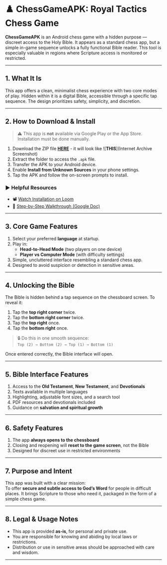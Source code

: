 # ♟️ ChessGameAPK: Royal Tactics Chess Game

**ChessGameAPK** is an Android chess game with a hidden purpose — discreet access to the Holy Bible. It appears as a standard chess app, but a simple in-game sequence unlocks a fully functional Bible reader. This tool is especially valuable in regions where Scripture access is monitored or restricted.

---

## 1. What It Is

This app offers a clean, minimalist chess experience with two core modes of play. Hidden within it is a digital Bible, accessible through a specific tap sequence. The design prioritizes safety, simplicity, and discretion.

---

## 2. How to Download & Install

> ⚠️ This app is **not** available via Google Play or the App Store. Installation must be done manually.

1. Download the ZIP file [**HERE**](https://archive.org/details/chess_20250520) - it will look like ![**THIS**](Internet Archive Screenshot)
2. Extract the folder to access the `.apk` file.
3. Transfer the APK to your Android device.
4. Enable **Install from Unknown Sources** in your phone settings.
5. Tap the APK and follow the on-screen prompts to install.

### ▶️ Helpful Resources

- 📽️ [Watch Installation on Loom](https://www.loom.com/share/fe5adb96448e4d88a1940c7ac319840a?sid=de0fbccd-c46d-43e2-a150-172116d075e4)  
- 📄 [Step-by-Step Walkthrough (Google Doc)](https://docs.google.com/document/d/1R9Nj-y8PCNScofqOTD8bjYuTh6V56YyUj31nFLSFyeI/edit?tab=t.0#heading=h.uni1cty5t3cd)

---

## 3. Core Game Features

1. Select your preferred **language** at startup.
2. Play in:
   - **Head-to-Head Mode** (two players on one device)
   - **Player vs Computer Mode** (with difficulty settings)
3. Simple, uncluttered interface resembling a standard chess app.
4. Designed to avoid suspicion or detection in sensitive areas.

---

## 4. Unlocking the Bible

The Bible is hidden behind a tap sequence on the chessboard screen. To reveal it:

1. Tap the **top right corner** twice.
2. Tap the **bottom right corner** twice.
3. Tap the **top right** once.
4. Tap the **bottom right** once.

> 🔒 Do this in one smooth sequence:  
> `Top (2) → Bottom (2) → Top (1) → Bottom (1)`

Once entered correctly, the Bible interface will open.

---

## 5. Bible Interface Features

1. Access to the **Old Testament**, **New Testament**, and **Devotionals**
2. Texts available in multiple languages
3. Highlighting, adjustable font sizes, and a search tool
4. PDF resources and devotionals included
5. Guidance on **salvation and spiritual growth**

---

## 6. Safety Features

1. The app **always opens to the chessboard**
2. Closing and reopening will **reset to the game screen**, not the Bible
3. Designed for discreet use in restricted environments

---

## 7. Purpose and Intent

This app was built with a clear mission:  
To offer **secure and subtle access to God’s Word** for people in difficult places. It brings Scripture to those who need it, packaged in the form of a simple chess game.

---

## 8. Legal & Usage Notes

- This app is provided **as-is**, for personal and private use.
- You are responsible for knowing and abiding by local laws or restrictions.
- Distribution or use in sensitive areas should be approached with care and wisdom.

---
